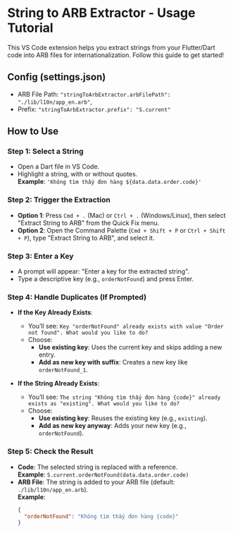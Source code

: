 # String to ARB Extractor - Usage Tutorial

This VS Code extension helps you extract strings from your Flutter/Dart code into ARB files for internationalization. Follow this guide to get started!

## Config (settings.json)
- ARB File Path: `"stringToArbExtractor.arbFilePath": "./lib/l10n/app_en.arb"`,
- Prefix: `"stringToArbExtractor.prefix": "S.current"`

## How to Use

### Step 1: Select a String
- Open a Dart file in VS Code.
- Highlight a string, with or without quotes.  
  **Example**: `'Không tìm thấy đơn hàng ${data.data.order.code}'`

### Step 2: Trigger the Extraction
- **Option 1**: Press `Cmd + .` (Mac) or `Ctrl + .` (Windows/Linux), then select "Extract String to ARB" from the Quick Fix menu.  
- **Option 2**: Open the Command Palette (`Cmd + Shift + P` or `Ctrl + Shift + P`), type "Extract String to ARB", and select it.

### Step 3: Enter a Key
- A prompt will appear: "Enter a key for the extracted string".
- Type a descriptive key (e.g., `orderNotFound`) and press Enter.

### Step 4: Handle Duplicates (If Prompted)
- **If the Key Already Exists**:  
  - You’ll see: `Key "orderNotFound" already exists with value "Order not found". What would you like to do?`  
  - Choose:  
    - **Use existing key**: Uses the current key and skips adding a new entry.  
    - **Add as new key with suffix**: Creates a new key like `orderNotFound_1`.  

- **If the String Already Exists**:  
  - You’ll see: `The string "Không tìm thấy đơn hàng {code}" already exists as "existing". What would you like to do?`  
  - Choose:  
    - **Use existing key**: Reuses the existing key (e.g., `existing`).  
    - **Add as new key anyway**: Adds your new key (e.g., `orderNotFound`).

### Step 5: Check the Result
- **Code**: The selected string is replaced with a reference.  
  **Example**: `S.current.orderNotFound(data.data.order.code)`
- **ARB File**: The string is added to your ARB file (default: `./lib/l10n/app_en.arb`).  
  **Example**:  
  ```json
  {
    "orderNotFound": "Không tìm thấy đơn hàng {code}"
  }
  ```
  